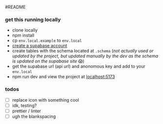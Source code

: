 #README

### get this running locally
* clone locally
* npm install
* cp `env.local.example` to `env.local`
* [create a supabase account](https://supabase.com/dashboard/sign-in?returnTo=%2Forganizations)
* create tables with the schema located at `.schema` (*not actually used or updated by the project, but updated manually by the dev as the schema is updated on the supabase site* :scream:)
* get the supabase url (api url) and anonomous key and add to your `env.local`
* npm run dev and view the project at [localhost:5173](http://localhost:5173/)

### todos

* [ ] replace icon with something cool
* [ ] idk, testing?
* [ ] prettier / linter
* [ ] ugh the blankspacing
